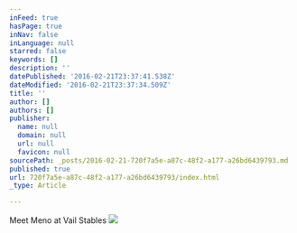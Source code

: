 ```yaml
---
inFeed: true
hasPage: true
inNav: false
inLanguage: null
starred: false
keywords: []
description: ''
datePublished: '2016-02-21T23:37:41.538Z'
dateModified: '2016-02-21T23:37:34.509Z'
title: ''
author: []
authors: []
publisher:
  name: null
  domain: null
  url: null
  favicon: null
sourcePath: _posts/2016-02-21-720f7a5e-a87c-48f2-a177-a26bd6439793.md
published: true
url: 720f7a5e-a87c-48f2-a177-a26bd6439793/index.html
_type: Article

---
```

Meet Meno at Vail Stables  ![](https://the-grid-user-content.s3-us-west-2.amazonaws.com/15933d79-766c-4747-814f-2725e8aa796e.png)